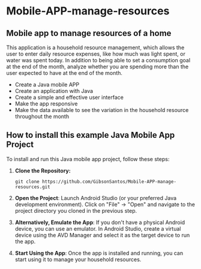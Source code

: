# Mobile-APP-manage-resources


 ## Mobile app to manage resources of a home
This application is a household resource management, which allows the user to enter daily resource expenses, like how much was light spent, or water was spent today. In addition to being able to set a consumption goal at the end of the month, analyze whether you are spending more than the user expected to have at the end of the month. 

 * Create a Java mobile APP
 * Create an application with Java
 * Create a simple and effective user interface
 * Make the app responsive
 * Make the data available to see the variation in the household resource throughout the month

## How to install this example Java Mobile App Project 

To install and run this Java mobile app project, follow these steps:

1. **Clone the Repository:**
   ``` shell
   git clone https://github.com/GibsonSantos/Mobile-APP-manage-resources.git

2. **Open the Project**:
   Launch Android Studio (or your preferred Java development environment).
   Click on "File" -> "Open" and navigate to the project directory you cloned in the previous step.

3. **Alternatively, Emulate the App**:
   If you don't have a physical Android device, you can use an emulator.
   In Android Studio, create a virtual device using the AVD Manager and select it as the target device to run the app.

4. **Start Using the App**:
   Once the app is installed and running, you can start using it to manage your household resources.   

